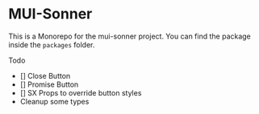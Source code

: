 # MUI-Sonner

This is a Monorepo for the mui-sonner project. You can find the package inside the `packages` folder.

Todo

- [] Close Button
- [] Promise Button
- [] SX Props to override button styles
- Cleanup some types
